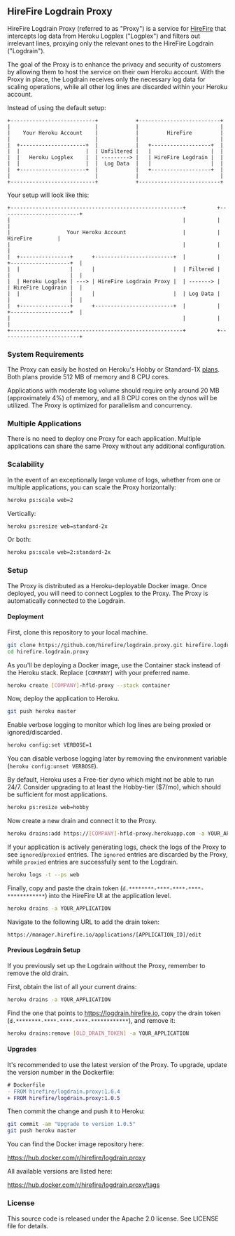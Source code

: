 ## HireFire Logdrain Proxy

HireFire Logdrain Proxy (referred to as "Proxy") is a service for [HireFire] that intercepts log data from Heroku Logplex ("Logplex") and filters out irrelevant lines, proxying only the relevant ones to the HireFire Logdrain ("Logdrain").

The goal of the Proxy is to enhance the privacy and security of customers by allowing them to host the service on their own Heroku account. With the Proxy in place, the Logdrain receives only the necessary log data for scaling operations, while all other log lines are discarded within your Heroku account.

Instead of using the default setup:

```text
+---------------------------+            +--------------------------+
|                           |            |                          |
|    Your Heroku Account    |            |         HireFire         |
|                           |            |                          |
|  +---------------------+  |            |   +-------------------+  |
|  |                     |  | Unfiltered |   |                   |  |
|  |   Heroku Logplex    |  | ---------> |   | HireFire Logdrain |  |
|  |                     |  |  Log Data  |   |                   |  |
|  +---------------------+  |            |   +-------------------+  |
|                           |            |                          |
+---------------------------+            +--------------------------+
```

Your setup will look like this:

```text
+-------------------------------------------------------+          +-------------------------+
|                                                       |          |                         |
|                  Your Heroku Account                  |          |         HireFire        |
|                                                       |          |                         |
|  +----------------+      +-------------------------+  |          |  +-------------------+  |
|  |                |      |                         |  | Filtered |  |                   |  |
|  | Heroku Logplex | ---> | HireFire Logdrain Proxy |  | -------> |  | HireFire Logdrain |  |
|  |                |      |                         |  | Log Data |  |                   |  |
|  +----------------+      +-------------------------+  |          |  +-------------------+  |
|                                                       |          |                         |
+-------------------------------------------------------+          +-------------------------+
```


### System Requirements

The Proxy can easily be hosted on Heroku's Hobby or Standard-1X [plans]. Both plans provide 512 MB of memory and 8 CPU cores.

Applications with moderate log volume should require only around 20 MB (approximately 4%) of memory, and all 8 CPU cores on the dynos will be utilized. The Proxy is optimized for parallelism and concurrency.


### Multiple Applications

There is no need to deploy one Proxy for each application. Multiple applications can share the same Proxy without any additional configuration.


### Scalability

In the event of an exceptionally large volume of logs, whether from one or multiple applications, you can scale the Proxy horizontally:

```sh
heroku ps:scale web=2
```

Vertically:

```sh
heroku ps:resize web=standard-2x
```

Or both:

```sh
heroku ps:scale web=2:standard-2x
```


### Setup

The Proxy is distributed as a Heroku-deployable Docker image. Once deployed, you will need to connect Logplex to the Proxy. The Proxy is automatically connected to the Logdrain.


#### Deployment

First, clone this repository to your local machine.

```sh
git clone https://github.com/hirefire/logdrain.proxy.git hirefire.logdrain.proxy
cd hirefire.logdrain.proxy
```

As you'll be deploying a Docker image, use the Container stack instead of the Heroku stack. Replace `[COMPANY]` with your preferred name.

```sh
heroku create [COMPANY]-hfld-proxy --stack container
```

Now, deploy the application to Heroku.

```sh
git push heroku master
```

Enable verbose logging to monitor which log lines are being proxied or ignored/discarded.

```sh
heroku config:set VERBOSE=1
```

You can disable verbose logging later by removing the environment variable (`heroku config:unset VERBOSE`).

By default, Heroku uses a Free-tier dyno which might not be able to run 24/7. Consider upgrading to at least the Hobby-tier ($7/mo), which should be sufficient for most applications.

```sh
heroku ps:resize web=hobby
```

Now create a new drain and connect it to the Proxy.

```sh
heroku drains:add https://[COMPANY]-hfld-proxy.herokuapp.com -a YOUR_APPLICATION
```

If your application is actively generating logs, check the logs of the Proxy to see `ignored`/`proxied` entries. The `ignored` entries are discarded by the Proxy, while `proxied` entries are successfully sent to the Logdrain.

```sh
heroku logs -t --ps web
```

Finally, copy and paste the drain token (`d.********-****-****-****-************`) into the HireFire UI at the application level.

```sh
heroku drains -a YOUR_APPLICATION
```

Navigate to the following URL to add the drain token:

```text
https://manager.hirefire.io/applications/[APPLICATION_ID]/edit
```


#### Previous Logdrain Setup

If you previously set up the Logdrain without the Proxy, remember to remove the old drain.

First, obtain the list of all your current drains:

```sh
heroku drains -a YOUR_APPLICATION
```

Find the one that points to https://logdrain.hirefire.io, copy the drain token (`d.********-****-****-****-************`), and remove it:

```sh
heroku drains:remove [OLD_DRAIN_TOKEN] -a YOUR_APPLICATION
```


#### Upgrades

It's recommended to use the latest version of the Proxy. To upgrade, update the version number in the Dockerfile:

```diff
# Dockerfile
- FROM hirefire/logdrain.proxy:1.0.4
+ FROM hirefire/logdrain.proxy:1.0.5
```

Then commit the change and push it to Heroku:

```sh
git commit -am "Upgrade to version 1.0.5"
git push heroku master
```

You can find the Docker image repository here:

https://hub.docker.com/r/hirefire/logdrain.proxy

All available versions are listed here:

https://hub.docker.com/r/hirefire/logdrain.proxy/tags


### License

This source code is released under the Apache 2.0 license. See LICENSE file for details.

[HireFire]: https://www.hirefire.io
[plans]: https://www.heroku.com/pricing
